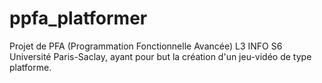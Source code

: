 # ppfa_platformer
Projet de PFA (Programmation Fonctionnelle Avancée) L3 INFO S6 Université Paris-Saclay, ayant pour but la création d'un jeu-vidéo de type platforme.
